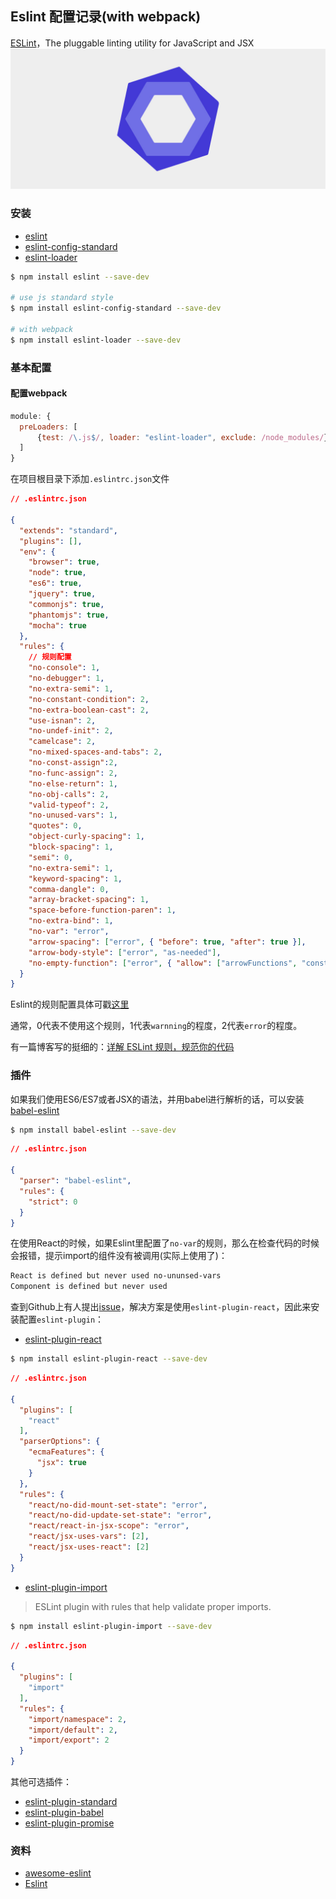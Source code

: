 ## Eslint 配置记录(with webpack)

[ESLint](http://eslint.org/)，The pluggable linting utility for JavaScript and JSX
![eslint](../../image/es-lint.jpg)

### 安装

- [eslint](https://github.com/eslint/eslint)
- [eslint-config-standard](https://github.com/feross/eslint-config-standard)
- [eslint-loader](https://github.com/MoOx/eslint-loader)

```bash
$ npm install eslint --save-dev

# use js standard style
$ npm install eslint-config-standard --save-dev

# with webpack
$ npm install eslint-loader --save-dev
```

### 基本配置

#### 配置webpack

```javascript
module: {
  preLoaders: [
      {test: /\.js$/, loader: "eslint-loader", exclude: /node_modules/}
  ]
}
```

在项目根目录下添加`.eslintrc.json`文件

```json
// .eslintrc.json

{
  "extends": "standard",
  "plugins": [],
  "env": {
    "browser": true,
    "node": true,
    "es6": true,
    "jquery": true,
    "commonjs": true,
    "phantomjs": true,
    "mocha": true
  },
  "rules": {
    // 规则配置
    "no-console": 1,
    "no-debugger": 1,
    "no-extra-semi": 1,
    "no-constant-condition": 2,
    "no-extra-boolean-cast": 2,
    "use-isnan": 2,
    "no-undef-init": 2,
    "camelcase": 2,
    "no-mixed-spaces-and-tabs": 2,
    "no-const-assign":2,
    "no-func-assign": 2,
    "no-else-return": 1,
    "no-obj-calls": 2,
    "valid-typeof": 2,
    "no-unused-vars": 1,
    "quotes": 0,
    "object-curly-spacing": 1,
    "block-spacing": 1,
    "semi": 0,
    "no-extra-semi": 1,
    "keyword-spacing": 1,
    "comma-dangle": 0,
    "array-bracket-spacing": 1,
    "space-before-function-paren": 1,
    "no-extra-bind": 1,
    "no-var": "error",
    "arrow-spacing": ["error", { "before": true, "after": true }],
    "arrow-body-style": ["error", "as-needed"],
    "no-empty-function": ["error", { "allow": ["arrowFunctions", "constructors"] }]
  }
}
```

Eslint的规则配置具体可戳[这里](http://eslint.org/docs/rules/)

通常，0代表不使用这个规则，1代表`warnning`的程度，2代表`error`的程度。

有一篇博客写的挺细的：[详解 ESLint 规则，规范你的代码](http://guowenfh.github.io/2016/08/07/ESLint-Rules/)

### 插件

如果我们使用ES6/ES7或者JSX的语法，并用babel进行解析的话，可以安装[babel-eslint](https://github.com/babel/babel-eslint)

```bash
$ npm install babel-eslint --save-dev
```

```json
// .eslintrc.json

{
  "parser": "babel-eslint",
  "rules": {
    "strict": 0
  }
}
```

在使用React的时候，如果Eslint里配置了`no-var`的规则，那么在检查代码的时候会报错，提示import的组件没有被调用(实际上使用了)：

```bash
React is defined but never used no-ununsed-vars
Component is defined but never used
```

查到Github上有人提出[issue](https://github.com/eslint/eslint/issues/4821)，解决方案是使用`eslint-plugin-react`，因此来安装配置`eslint-plugin`：

- [eslint-plugin-react](https://github.com/yannickcr/eslint-plugin-react)

```bash
$ npm install eslint-plugin-react --save-dev
```

```json
// .eslintrc.json

{
  "plugins": [
    "react"
  ],
  "parserOptions": {
    "ecmaFeatures": {
      "jsx": true
    }
  },
  "rules": {
    "react/no-did-mount-set-state": "error",
    "react/no-did-update-set-state": "error",
    "react/react-in-jsx-scope": "error",
    "react/jsx-uses-vars": [2],
    "react/jsx-uses-react": [2]
  }
}
```

- [eslint-plugin-import](https://github.com/benmosher/eslint-plugin-import)

> ESLint plugin with rules that help validate proper imports.

```bash
$ npm install eslint-plugin-import --save-dev
```

```json
// .eslintrc.json

{
  "plugins": [
    "import"
  ],
  "rules": {
    "import/namespace": 2,
  	"import/default": 2,
  	"import/export": 2
  }
}
```

其他可选插件：

- [eslint-plugin-standard](https://github.com/xjamundx/eslint-plugin-standard)
- [eslint-plugin-babel](https://github.com/babel/eslint-plugin-babel)
- [eslint-plugin-promise](https://github.com/xjamundx/eslint-plugin-promise/)

### 资料

- [awesome-eslint](https://github.com/dustinspecker/awesome-eslint)
- [Eslint](http://eslint.org/)